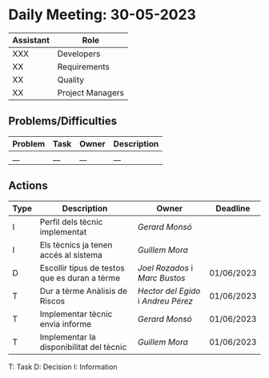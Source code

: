 # Daily Meeting: 30-05-2023

| Assistant | Role             |  
|-----------|------------------|
| XXX       | Developers       |   
| XX        | Requirements     |  
| XX        | Quality          |
| XX        | Project Managers |

## Problems/Difficulties

| Problem | Task | Owner | Description |
|---------|------|-------|-------------|
| __      | __   | __    | __          |

## Actions

| Type | Description                                   | Owner                               | Deadline   |
|------|-----------------------------------------------|-------------------------------------|------------|
| I    | Perfil dels tècnic implementat                | _Gerard Monsó_                      |            |
| I    | Els tècnics ja tenen accés al sistema         | _Guillem Mora_                      |            |
| D    | Escollir tipus de testos que es duran a tèrme | _Joel Rozados_ i _Marc Bustos_      | 01/06/2023 |
| T    | Dur a tèrme Anàlisis de Riscos                | _Hector del Egido_ i _Andreu Pérez_ | 01/06/2023 |
| T    | Implementar tècnic envia informe              | _Gerard Monsó_                      | 01/06/2023 |
| T    | Implementar la disponibilitat del tècnic      | _Guillem Mora_                      | 01/06/2023 |




T: Task
D: Decision
I: Information